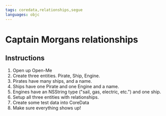 ```yaml
---
tags: coredata,relationships,segue
languages: objc
---
```


# Captain Morgans relationships

## Instructions

  1. Open up Open-Me
  2. Create three entities. Pirate, Ship, Engine.
  3. Pirates have many ships, and a name.
  4. Ships have one Pirate and one Engine and a name.
  5. Engines have an NSString type ("sail, gas, electric, etc.") and one ship.
  6. Setup all three entities with relationships. 
  7. Create some test data into CoreData
  8. Make sure everything shows up!

